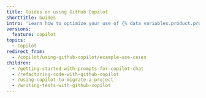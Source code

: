 ```yaml
---
title: Guides on using GitHub Copilot
shortTitle: Guides
intro: 'Learn how to optimize your use of {% data variables.product.prodname_copilot %} for various use cases.'
versions:
  feature: copilot
topics:
  - Copilot
redirect_from:
  - /copilot/using-github-copilot/example-use-cases
children:
  - /getting-started-with-prompts-for-copilot-chat
  - /refactoring-code-with-github-copilot
  - /using-copilot-to-migrate-a-project
  - /writing-tests-with-github-copilot
---
```


